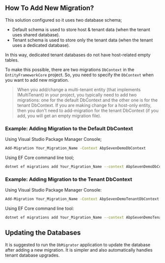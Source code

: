 ## How To Add New Migration?

This solution configured so it uses two database schema;

* Default schema is used to store host & tenant data (when the tenant uses shared database).
* Tenant schema is used to store only the tenant data (when the tenant uses a dedicated database).

In this way, dedicated tenant databases do not have host-related empty tables.

To make this possible, there are two migrations `DbContext` in the `EntityFrameworkCore` project. So, you need to specify the `DbContext` when you want to add new migration.

> When you add/change a multi-tenant entity (that implements IMultiTenant) in your project, you typically need to add two migrations: one for the default DbContext and the other one is for the tenant  DbContext. If you are making change for a host-only entity, then you don't need to add-migration for the tenant DbContext (if you add, you will get an empty migration file).

### Example: Adding Migration to the Default DbContext

Using Visual Studio Package Manager Console;

````bash
Add-Migration Your_Migration_Name -Context AbpSevenDemoDbContext
````

Using EF Core command line tool;

````bash
dotnet ef migrations add Your_Migration_Name --context AbpSevenDemoDbContext
````

### Example: Adding Migration to the Tenant DbContext

Using Visual Studio Package Manager Console:

````bash
Add-Migration Your_Migration_Name -Context AbpSevenDemoTenantDbContext -OutputDir TenantMigrations
````

Using EF Core command line tool:

````bash
dotnet ef migrations add Your_Migration_Name --context AbpSevenDemoTenantDbContext --output-dir TenantMigrations
````

## Updating the Databases

It is suggested to run the `DbMigrator` application to update the database after adding a new migration. It is simpler and also automatically handles tenant database upgrades.
